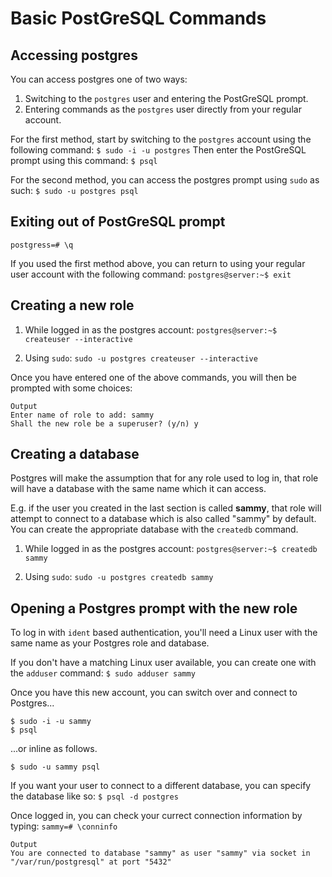 # Basic PostGreSQL Commands

## Accessing postgres
You can access postgres one of two ways:
 1. Switching to the `postgres` user and entering the PostGreSQL prompt.
 2. Entering commands as the `postgres` user directly from your regular account.

For the first method, start by switching to the `postgres` account using the following command:
  `$ sudo -i -u postgres`
Then enter the PostGreSQL prompt using this command:
  `$ psql`

For the second method, you can access the postgres prompt using `sudo` as such:
  `$ sudo -u postgres psql`

## Exiting out of PostGreSQL prompt
`postgress=# \q`

If you used the first method above, you can return to using your regular user account with the following command:
`postgres@server:~$ exit`

## Creating a new role
 1. While logged in as the postgres account:
  `postgres@server:~$ createuser --interactive`

 2. Using `sudo`:
  `sudo -u postgres createuser --interactive`

Once you have entered one of the above commands, you will then be prompted with some choices:
```
Output
Enter name of role to add: sammy
Shall the new role be a superuser? (y/n) y
```

## Creating a database
Postgres will make the assumption that for any role used to log in, that role will have a database with the same name which it can access.

E.g. if the user you created in the last section is called **sammy**, that role will attempt to connect to a database which is also called "sammy" by default. You can create the appropriate database with the `createdb` command.

1. While logged in as the postgres account:
 `postgres@server:~$ createdb sammy`

2. Using `sudo`:
 `sudo -u postgres createdb sammy`

## Opening a Postgres prompt with the new role
To log in with `ident` based authentication, you'll need a Linux user with the same name as your Postgres role and database.

If you don't have a matching Linux user available, you can create one with the `adduser` command:
`$ sudo adduser sammy`

Once you have this new account, you can switch over and connect to Postgres...
```
$ sudo -i -u sammy
$ psql
```
...or inline as follows.
```
$ sudo -u sammy psql
```

If you want your user to connect to a different database, you can specify the database like so:
`$ psql -d postgres`

Once logged in, you can check your currect connection information by typing:
`sammy=# \conninfo`

```
Output
You are connected to database "sammy" as user "sammy" via socket in "/var/run/postgresql" at port "5432"
```
